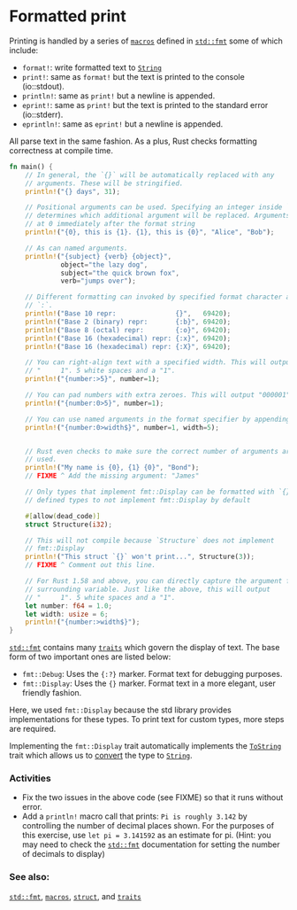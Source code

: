# Formatted print

Printing is handled by a series of [`macros`][macros] defined in [`std::fmt`][fmt]
some of which include:

* `format!`: write formatted text to [`String`][string]
* `print!`: same as `format!` but the text is printed to the console (io::stdout).
* `println!`: same as `print!` but a newline is appended.
* `eprint!`: same as `print!` but the text is printed to the standard error (io::stderr).
* `eprintln!`: same as `eprint!` but a newline is appended.

All parse text in the same fashion. As a plus, Rust checks formatting
correctness at compile time.

```rust
fn main() {
    // In general, the `{}` will be automatically replaced with any
    // arguments. These will be stringified.
    println!("{} days", 31);

    // Positional arguments can be used. Specifying an integer inside `{}`
    // determines which additional argument will be replaced. Arguments start
    // at 0 immediately after the format string
    println!("{0}, this is {1}. {1}, this is {0}", "Alice", "Bob");

    // As can named arguments.
    println!("{subject} {verb} {object}",
             object="the lazy dog",
             subject="the quick brown fox",
             verb="jumps over");

    // Different formatting can invoked by specified format character after a
    // `:`.
    println!("Base 10 repr:               {}",   69420);
    println!("Base 2 (binary) repr:       {:b}", 69420);
    println!("Base 8 (octal) repr:        {:o}", 69420);
    println!("Base 16 (hexadecimal) repr: {:x}", 69420);
    println!("Base 16 (hexadecimal) repr: {:X}", 69420);

    // You can right-align text with a specified width. This will output
    // "     1". 5 white spaces and a "1".
    println!("{number:>5}", number=1);

    // You can pad numbers with extra zeroes. This will output "000001".
    println!("{number:0>5}", number=1);

    // You can use named arguments in the format specifier by appending a `$`
    println!("{number:0>width$}", number=1, width=5);


    // Rust even checks to make sure the correct number of arguments are
    // used.
    println!("My name is {0}, {1} {0}", "Bond");
    // FIXME ^ Add the missing argument: "James"

    // Only types that implement fmt::Display can be formatted with `{}`. User-
    // defined types to not implement fmt::Display by default

    #[allow(dead_code)]
    struct Structure(i32);

    // This will not compile because `Structure` does not implement
    // fmt::Display
    println!("This struct `{}` won't print...", Structure(3));
    // FIXME ^ Comment out this line.

    // For Rust 1.58 and above, you can directly capture the argument from
    // surrounding variable. Just like the above, this will output
    // "     1". 5 white spaces and a "1".
    let number: f64 = 1.0;
    let width: usize = 6;
    println!("{number:>width$}");
}
```

[`std::fmt`][fmt] contains many [`traits`][traits] which govern the display
of text. The base form of two important ones are listed below:

* `fmt::Debug`: Uses the `{:?}` marker. Format text for debugging purposes.
* `fmt::Display`: Uses the `{}` marker. Format text in a more elegant, user
friendly fashion.

Here, we used `fmt::Display` because the std library provides implementations
for these types. To print text for custom types, more steps are required.

Implementing the `fmt::Display` trait automatically implements the
[`ToString`] trait which allows us to [convert] the type to [`String`][string].

### Activities

 * Fix the two issues in the above code (see FIXME) so that it runs without
   error.
 * Add a `println!` macro call that prints: `Pi is roughly 3.142` by controlling
   the number of decimal places shown. For the purposes of this exercise,
   use `let pi = 3.141592` as an estimate for pi. (Hint: you may need to
   check the [`std::fmt`][fmt] documentation for setting the number of
   decimals to display)

### See also:

[`std::fmt`][fmt], [`macros`][macros], [`struct`][structs],
and [`traits`][traits]

[fmt]: https://doc.rust-lang.org/std/fmt/
[macros]: ../macros.md
[string]: ../std/str.md
[structs]: ../custom_types/structs.md
[traits]: https://doc.rust-lang.org/std/fmt/#formatting-traits
[`ToString`]: https://doc.rust-lang.org/std/string/trait.ToString.html
[convert]: ../conversion/string.md
